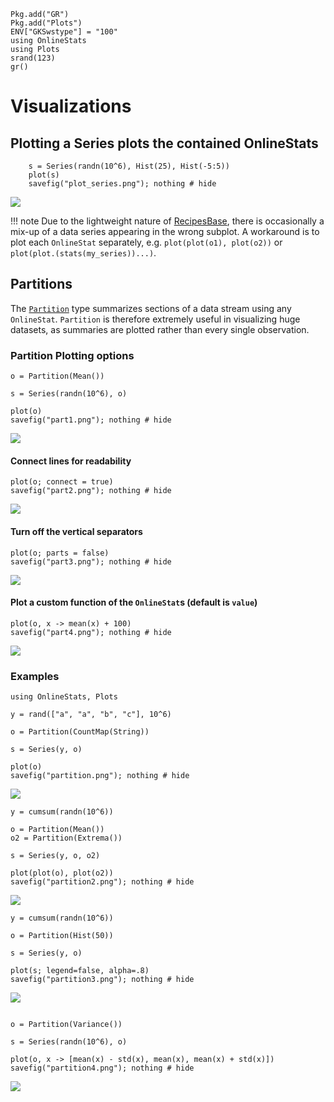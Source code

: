 ```@setup setup
Pkg.add("GR")
Pkg.add("Plots")
ENV["GKSwstype"] = "100"
using OnlineStats
using Plots
srand(123)
gr()
```

# Visualizations

## Plotting a Series plots the contained OnlineStats

```@example setup
    s = Series(randn(10^6), Hist(25), Hist(-5:5))
    plot(s)
    savefig("plot_series.png"); nothing # hide
```

![](plot_series.png)


!!! note
    Due to the lightweight nature of [RecipesBase](https://github.com/JuliaPlots/RecipesBase.jl), there is occasionally a mix-up of a data series appearing in the wrong subplot.  A workaround is to plot each `OnlineStat` separately, e.g. `plot(plot(o1), plot(o2))` or `plot(plot.(stats(my_series))...)`.

## Partitions

The [`Partition`](@ref) type summarizes sections of a data stream using any `OnlineStat`. 
`Partition` is therefore extremely useful in visualizing huge datasets, as summaries are plotted
rather than every single observation.  

### Partition Plotting options

```@example setup
o = Partition(Mean())

s = Series(randn(10^6), o)

plot(o)  
savefig("part1.png"); nothing # hide  
```

![](part1.png)

#### Connect lines for readability

```@example setup
plot(o; connect = true)
savefig("part2.png"); nothing # hide  
```

![](part2.png)

#### Turn off the vertical separators

```@example setup
plot(o; parts = false)
savefig("part3.png"); nothing # hide  
```

![](part3.png)

#### Plot a custom function of the `OnlineStat`s (default is `value`)

```@example setup
plot(o, x -> mean(x) + 100)
savefig("part4.png"); nothing # hide  
```

![](part4.png)

### Examples

```@example setup
using OnlineStats, Plots

y = rand(["a", "a", "b", "c"], 10^6)

o = Partition(CountMap(String))

s = Series(y, o)

plot(o)
savefig("partition.png"); nothing # hide
```

![](partition.png)

```@example setup
y = cumsum(randn(10^6))

o = Partition(Mean())
o2 = Partition(Extrema())

s = Series(y, o, o2)

plot(plot(o), plot(o2))
savefig("partition2.png"); nothing # hide
```

![](partition2.png)

```@example setup
y = cumsum(randn(10^6))

o = Partition(Hist(50))

s = Series(y, o)

plot(s; legend=false, alpha=.8)
savefig("partition3.png"); nothing # hide
```

![](partition3.png)

```@example setup

o = Partition(Variance())

s = Series(randn(10^6), o)

plot(o, x -> [mean(x) - std(x), mean(x), mean(x) + std(x)])
savefig("partition4.png"); nothing # hide
```
![](partition4.png)
